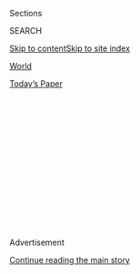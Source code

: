 <div id="app">

<div>

<div>

<div>

<div class="NYTAppHideMasthead css-1q2w90k e1suatyy0">

<div class="section css-ui9rw0 e1suatyy2">

<div class="css-eph4ug er09x8g0">

<div class="css-6n7j50">

</div>

<span class="css-1dv1kvn">Sections</span>

<div class="css-10488qs">

<span class="css-1dv1kvn">SEARCH</span>

</div>

[Skip to content](#site-content)[Skip to site
index](#site-index)

</div>

<div id="masthead-section-label" class="css-1wr3we4 eaxe0e00">

[World](https://www.nytimes.com/section/world)

</div>

<div class="css-10698na e1huz5gh0">

</div>

</div>

<div id="masthead-bar-one" class="section hasLinks css-15hmgas e1csuq9d3">

<div class="css-uqyvli e1csuq9d0">

</div>

<div class="css-1uqjmks e1csuq9d1">

</div>

<div class="css-9e9ivx">

[](https://myaccount.nytimes.com/auth/login?response_type=cookie&client_id=vi)

</div>

<div class="css-1bvtpon e1csuq9d2">

[Today’s
Paper](https://www.nytimes.com/section/todayspaper)

</div>

</div>

</div>

</div>

<div data-aria-hidden="false">

<div id="site-content" data-role="main">

<div>

<div class="css-1aor85t" style="opacity:0.000000001;z-index:-1;visibility:hidden">

<div class="css-1hqnpie">

<div class="css-epjblv">

<span class="css-17xtcya">[World](/section/world)</span><span class="css-x15j1o">|</span><span class="css-fwqvlz">New
Nominations to U.K. House of Lords Raise Old Concerns of
Cronyism</span>

</div>

<div class="css-k008qs">

<div class="css-1iwv8en">

<span class="css-18z7m18"></span>

<div>

</div>

</div>

<span class="css-1n6z4y">https://nyti.ms/3km5io2</span>

<div class="css-1705lsu">

<div class="css-4xjgmj">

<div class="css-4skfbu" data-role="toolbar" data-aria-label="Social Media Share buttons, Save button, and Comments Panel with current comment count" data-testid="share-tools">

  - 
  - 
  - 
  - 
    
    <div class="css-6n7j50">
    
    </div>

  - 

</div>

</div>

</div>

</div>

</div>

</div>

<div id="NYT_TOP_BANNER_REGION" class="css-13pd83m">

</div>

<div id="top-wrapper" class="css-1sy8kpn">

<div id="top-slug" class="css-l9onyx">

Advertisement

</div>

[Continue reading the main
story](#after-top)

<div class="ad top-wrapper" style="text-align:center;height:100%;display:block;min-height:250px">

<div id="top" class="place-ad" data-position="top" data-size-key="top">

</div>

</div>

<div id="after-top">

</div>

</div>

<div>

<div id="sponsor-wrapper" class="css-1hyfx7x">

<div id="sponsor-slug" class="css-19vbshk">

Supported by

</div>

[Continue reading the main
story](#after-sponsor)

<div id="sponsor" class="ad sponsor-wrapper" style="text-align:center;height:100%;display:block">

</div>

<div id="after-sponsor">

</div>

</div>

<div class="css-186x18t">

</div>

<div class="css-1vkm6nb ehdk2mb0">

# New Nominations to U.K. House of Lords Raise Old Concerns of Cronyism

</div>

Critics say Prime Minister Boris Johnson’s nominations for lifetime
legislative posts continued a pattern of patronage that undermines the
credibility of a long-troubled institution.

<div class="css-79elbk" data-testid="photoviewer-wrapper">

<div class="css-z3e15g" data-testid="photoviewer-wrapper-hidden">

</div>

<div class="css-1a48zt4 ehw59r15" data-testid="photoviewer-children">

![<span class="css-16f3y1r e13ogyst0" data-aria-hidden="true">Prime
Minister Boris Johnson of Britain released his first list of
appointments to the House of Lords on
Friday.</span><span class="css-cnj6d5 e1z0qqy90" itemprop="copyrightHolder"><span class="css-1ly73wi e1tej78p0">Credit...</span><span><span>Andrew
Testa for The New York
Times</span></span></span>](https://static01.nyt.com/images/2020/08/04/world/04uk-lords/merlin_160177563_fe404045-8372-4199-a525-23dde7c89dd6-articleLarge.jpg?quality=75&auto=webp&disable=upscale)

</div>

</div>

<div class="css-18e8msd">

<div class="css-vp77d3 epjyd6m0">

<div class="css-hus3qt ey68jwv0" data-aria-hidden="true">

[![Mark
Landler](https://static01.nyt.com/images/2019/10/22/reader-center/author-mark-landler/author-mark-landler-thumbLarge-v3.png
"Mark Landler")](https://www.nytimes.com/by/mark-landler)

</div>

<div class="css-1baulvz">

By [<span class="css-1baulvz last-byline" itemprop="name">Mark
Landler</span>](https://www.nytimes.com/by/mark-landler)

</div>

</div>

  - 
    
    <div class="css-ld3wwf e16638kd2">
    
    Published Aug. 4, 2020Updated Aug. 5, 2020,
    <span class="css-epvm6">12:36 a.m.
    ET</span>
    
    </div>

  - 
    
    <div class="css-4xjgmj">
    
    <div class="css-pvvomx" data-role="toolbar" data-aria-label="Social Media Share buttons, Save button, and Comments Panel with current comment count" data-testid="share-tools">
    
      - 
      - 
      - 
      - 
        
        <div class="css-6n7j50">
        
        </div>
    
      - 
    
    </div>
    
    </div>

</div>

</div>

<div class="section meteredContent css-1r7ky0e" name="articleBody" itemprop="articleBody">

<div class="css-1fanzo5 StoryBodyCompanionColumn">

<div class="css-53u6y8">

LONDON — One is a Russian-born British newspaper baron whose father was
once a K.G.B. officer. Another is a retired cricket player who goes by
the nickname Beefy, and yet another is the prime minister’s younger
brother.

With a collection of names like that, it was perhaps little wonder that
Prime Minister Boris Johnson decided to release his first [list of
appointments](https://www.nytimes.com/aponline/2020/07/31/world/europe/ap-eu-britain-house-of-lords-1st-ld-writethru.html)
to the House of Lords late on a Friday afternoon last week, with
Parliament in recess and the public lulled into a tropical haze on the
hottest day of the year so far.

But Downing Street’s apparent effort to bury the news seemed, in the
end, unnecessary. The handing out of peerages, as lifetime appointments
to the House of Lords are called, is one of Britain’s most [predictable
displays of
patronage](https://www.nytimes.com/2015/12/18/world/europe/britain-house-of-lords-changes.html)
and cronyism — so reliably unsavory, regardless of the prime minister or
party in power, that even Mr. Johnson’s critics found it hard to get too
wound up about it.

</div>

</div>

<div class="css-1fanzo5 StoryBodyCompanionColumn">

<div class="css-53u6y8">

“Shameless,” [wrote Simon
Jenkins](https://www.theguardian.com/commentisfree/2020/aug/03/boris-johnsons-list-of-lords-is-a-disgrace-corruption-westminster),
a columnist for The Guardian, on Monday.

Reached later by phone, Mr. Jenkins said he was actually more concerned
about a new government proposal to overhaul Britain’s planning laws,
which date back to 1947. He said it would strip local councils of
control over real estate development in the name of Mr. Johnson’s drive
to “build, build, build.”

</div>

</div>

<div class="css-79elbk" data-testid="photoviewer-wrapper">

<div class="css-z3e15g" data-testid="photoviewer-wrapper-hidden">

</div>

<div class="css-1a48zt4 ehw59r15" data-testid="photoviewer-children">

![<span class="css-16f3y1r e13ogyst0" data-aria-hidden="true">Mr.
Johnson has faced strong criticism for several of his
appointments.</span><span class="css-cnj6d5 e1z0qqy90" itemprop="copyrightHolder"><span class="css-1ly73wi e1tej78p0">Credit...</span><span>Pool
photo by Simon
Dawson</span></span>](https://static01.nyt.com/images/2020/08/04/world/04uk-lords2/merlin_174787905_d0e79b41-71e8-4875-b036-49cd938d63d4-articleLarge.jpg?quality=75&auto=webp&disable=upscale)

</div>

</div>

<div class="css-1fanzo5 StoryBodyCompanionColumn">

<div class="css-53u6y8">

The [degradation of the House of
Lords](https://www.nytimes.com/2015/08/23/world/europe/a-british-house-overflowing-with-lords-draws-scorn.html),
by comparison, has been going on for 400 years. “To be honest, since
James I,” Mr. Jenkins said, referring to the first Stuart king of
England, whose sale of peerages, during his reign from 1603 to 1625, was
so brazen that it turned the landed gentry against the crown.

Still, Mr. Jenkins and other critics said Mr. Johnson’s appointments
broke new ground in ways that could further tarnish the credibility of
the House of Lords. At its best, the British Parliament’s ancient upper
chamber serves as a check on the more unruly House of Commons, debating
and amending legislation, if with less power than the lower chamber. In
recent decades, though, it has become known mainly as [a sinecure for
wealthy
donors](https://www.nytimes.com/2009/01/29/world/europe/29iht-lords.1.19775638.html)
and other well-connected types.

Defying a commitment to fight bloat, the prime minister created 36 new
peers, the second highest number in more than two decades, swelling the
chamber to nearly 800 members. Among legislative bodies worldwide, only
the Chinese National People’s Congress is larger, with nearly 3,000
seats. The House of Commons, which does most of the legislative heavy
lifting, is capped at 650 elected members.

“This just hangs around the neck of the House of Lords, and to the
extent that its reputation is damaged, it is weakened,” said Meg
Russell, a professor of politics at University College London and an
expert on the institution. “It becomes more expensive, less efficient
and effective, and more open to ridicule.”

</div>

</div>

<div class="css-1fanzo5 StoryBodyCompanionColumn">

<div class="css-53u6y8">

Mr. Johnson also broke with custom by nominating peers from the
opposition Labour Party, usually the prerogative of the party’s leader.
He chose people who supported his Brexit campaign, a thumb in the eye to
Labour, which was split by Brexit in the last election.

That will buttress the pro-Brexit contingent in the House of Lords but
it also creates a politically nonaligned faction — members who are not
welcome in their own party but do not belong to Mr. Johnson’s
Conservative Party either — which could make it more unpredictable in
its voting.

</div>

</div>

<div class="css-79elbk" data-testid="photoviewer-wrapper">

<div class="css-z3e15g" data-testid="photoviewer-wrapper-hidden">

</div>

<div class="css-1a48zt4 ehw59r15" data-testid="photoviewer-children">

<div class="css-1xdhyk6 erfvjey0">

<span class="css-1ly73wi e1tej78p0">Image</span>

<div class="css-zjzyr8">

<div data-testid="lazyimage-container" style="height:243.6px">

</div>

</div>

</div>

<span class="css-16f3y1r e13ogyst0" data-aria-hidden="true">The 36 new
peers created by Mr. Johnson bring the House of Lords to nearly 800
members.</span><span class="css-cnj6d5 e1z0qqy90" itemprop="copyrightHolder"><span class="css-1ly73wi e1tej78p0">Credit...</span><span>Pool
photo by Kirsty Wigglesworth</span></span>

</div>

</div>

<div class="css-1fanzo5 StoryBodyCompanionColumn">

<div class="css-53u6y8">

Queen Elizabeth II confers peerages and the prime minister’s nominations
are vetted by a House of Lords Appointments Commission. In rare
instances, the commission can refuse to endorse them on grounds of
propriety. This time, a person with knowledge of the process said, the
government brushed aside the commission on certain cases, adding to the
lack of transparency.

“The House of Lords is completely at the mercy of the prime minister,”
Professor Russell said. “He can discredit the institution by putting in
an inappropriate number of people and inappropriate types of people.”

Some experts said Mr. Johnson’s nominations were in keeping with a
government that holds the House of Lords in contempt. He has suggested
[moving the chamber to
York](https://www.bbc.co.uk/news/uk-politics-53432776), in the north of
England, to make it more attuned to the interests of ordinary voters.
The lords, many of whom live in or near London, are unsurprisingly
reluctant.

Even though Mr. Johnson appointed dozens of new peers, a spokesman for
10 Downing Street said the prime minister remained committed to reducing
the size of the House of Lords. He did not comment on individual
nominees, beyond saying they were “nominated in recognition of their
contribution to society.”

</div>

</div>

<div class="css-1fanzo5 StoryBodyCompanionColumn">

<div class="css-53u6y8">

But there is no shortage of red flags on Mr. Johnson’s list, starting
with [Evgeny
Lebedev](https://www.nytimes.com/2015/01/01/style/the-rise-of-evgeny-lebedev.html),
who owns The London Evening Standard and is a close friend of Mr.
Johnson’s. Mr. Lebedev’s father and bankroller, Alexander, is an
oligarch who once worked for the K.G.B. and has financed Novaya Gazeta,
a liberal-leaning paper disliked by the
Kremlin.

</div>

</div>

<div class="css-79elbk" data-testid="photoviewer-wrapper">

<div class="css-z3e15g" data-testid="photoviewer-wrapper-hidden">

</div>

<div class="css-1a48zt4 ehw59r15" data-testid="photoviewer-children">

<div class="css-1xdhyk6 erfvjey0">

<span class="css-1ly73wi e1tej78p0">Image</span>

<div class="css-zjzyr8">

<div data-testid="lazyimage-container" style="height:257.77777777777777px">

</div>

</div>

</div>

<span class="css-16f3y1r e13ogyst0" data-aria-hidden="true">Evgeny
Lebedev is the owner of The London Evening Standard, which his family
purchased in
2009.</span><span class="css-cnj6d5 e1z0qqy90" itemprop="copyrightHolder"><span class="css-1ly73wi e1tej78p0">Credit...</span><span>David
M. Benett/Getty Images</span></span>

</div>

</div>

<div class="css-1fanzo5 StoryBodyCompanionColumn">

<div class="css-53u6y8">

The younger Mr. Lebedev is known for throwing bacchanals at his
converted castle in Italy. Mr. Johnson was photographed in 2018 at an
airport, returning from one of them. Fellow passengers [told The
Guardian](https://www.theguardian.com/politics/2019/jul/26/boris-johnson-security-evgeny-lebedev-perugia-party)
that Mr. Johnson, then serving as foreign secretary, looked as though
“he had slept in his clothes.”

There is no suggestion that Mr. Lebedev is acting as an agent of the
Russian government. But the timing of his peerage was awkward, coming a
week after a parliamentary committee [released a long-awaited report
documenting how Russian money had corrupted British
politics](https://www.nytimes.com/2020/07/21/world/europe/uk-russia-report-brexit-interference.html).
The report said several other members of the House of Lords, whom it did
not name, had business interests linked to Russia or worked for
companies with Russian ties.

Two vocal Brexiteers on Mr. Johnson’s list also attracted notice: Ian
Botham, a colorful and charismatic retired cricket player widely known
as Beefy, and Claire Fox, a writer and politician who began as a
Communist and migrated to the right over the years, joining the Brexit
Party and serving in the European Parliament.

Ms. Fox herself is no fan of the institution she is now joining, having
praised others for turning down peerages. On Twitter, Ms. Fox said she
still favored abolishing the Lords but that as long as it existed, she
would be happy to argue for its mothballing while standing in its
majestic chamber.

There was less debate about Mr. Johnson’s decision to recommend a
peerage for his brother, Jo Johnson. While the younger Mr. Johnson has a
good reputation — he served in Parliament and the cabinet before
resigning to protest his brother’s handling of Brexit — most viewed it
as an open-and-shut case of
nepotism.

</div>

</div>

<div class="css-79elbk" data-testid="photoviewer-wrapper">

<div class="css-z3e15g" data-testid="photoviewer-wrapper-hidden">

</div>

<div class="css-1a48zt4 ehw59r15" data-testid="photoviewer-children">

<div class="css-1xdhyk6 erfvjey0">

<span class="css-1ly73wi e1tej78p0">Image</span>

<div class="css-zjzyr8">

<div data-testid="lazyimage-container" style="height:257.77777777777777px">

</div>

</div>

</div>

<span class="css-16f3y1r e13ogyst0" data-aria-hidden="true">Jo Johnson,
brother of the prime minister, made it onto the list of
appointees.</span><span class="css-cnj6d5 e1z0qqy90" itemprop="copyrightHolder"><span class="css-1ly73wi e1tej78p0">Credit...</span><span>Daniel
Leal-Olivas/Agence France-Presse — Getty Images</span></span>

</div>

</div>

<div class="css-1fanzo5 StoryBodyCompanionColumn">

<div class="css-53u6y8">

And then there was the conspicuous snub of John Bercow, the former
speaker of the House of Commons, whose stentorian calls for order during
the emotional debates over Brexit [turned him briefly into a
celebrity](https://www.nytimes.com/2019/10/31/world/europe/british-parliament-speaker-john-bercow-resigns.html).

The Labour Party’s former leader, Jeremy Corbyn, nominated Mr. Bercow in
keeping with a long tradition of elevating retired speakers. But Mr.
Johnson left him off the list, with aides suggesting his candidacy had
been sunk by allegations that he bullied subordinates. Others said it
was revenge for Mr. Bercow’s readiness to let backbenchers harangue the
government on its Brexit policy.

To some critics, penalizing Mr. Bercow for bad behavior seemed almost
comically arbitrary, given the other names on Mr. Johnson’s list.

“It’s as if he invited his mates for a drunken weekend in Prague and
offered them all seats in the House of Lords afterward,” Mr. Jenkins
said.

</div>

</div>

<div>

</div>

</div>

<div>

</div>

<div>

</div>

<div>

</div>

<div>

<div id="bottom-wrapper" class="css-1ede5it">

<div id="bottom-slug" class="css-l9onyx">

Advertisement

</div>

[Continue reading the main
story](#after-bottom)

<div id="bottom" class="ad bottom-wrapper" style="text-align:center;height:100%;display:block;min-height:90px">

</div>

<div id="after-bottom">

</div>

</div>

</div>

</div>

</div>

## Site Index

<div>

</div>

## Site Information Navigation

  - [© <span>2020</span> <span>The New York Times
    Company</span>](https://help.nytimes.com/hc/en-us/articles/115014792127-Copyright-notice)

<!-- end list -->

  - [NYTCo](https://www.nytco.com/)
  - [Contact
    Us](https://help.nytimes.com/hc/en-us/articles/115015385887-Contact-Us)
  - [Work with us](https://www.nytco.com/careers/)
  - [Advertise](https://nytmediakit.com/)
  - [T Brand Studio](http://www.tbrandstudio.com/)
  - [Your Ad
    Choices](https://www.nytimes.com/privacy/cookie-policy#how-do-i-manage-trackers)
  - [Privacy](https://www.nytimes.com/privacy)
  - [Terms of
    Service](https://help.nytimes.com/hc/en-us/articles/115014893428-Terms-of-service)
  - [Terms of
    Sale](https://help.nytimes.com/hc/en-us/articles/115014893968-Terms-of-sale)
  - [Site
    Map](https://spiderbites.nytimes.com)
  - [Help](https://help.nytimes.com/hc/en-us)
  - [Subscriptions](https://www.nytimes.com/subscription?campaignId=37WXW)

</div>

</div>

</div>

</div>
